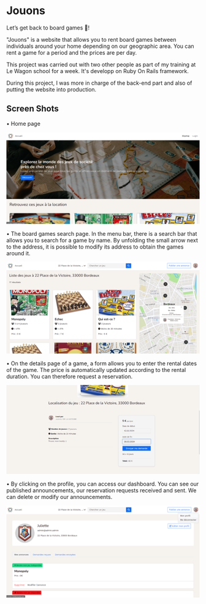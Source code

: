# Jouons

Let’s get back to board games 🎲!

"Jouons" is a website that allows you to rent board games between individuals around your home depending on our geographic area. You can rent a game for a period and the prices are per day.

This project was carried out with two other people as part of my training at Le Wagon school for a week. It's developp on Ruby On Rails framework.

During this project, I was more in charge of the back-end part and also of putting the website into production.


## Screen Shots

• Home page

![alt text](public/jouons.png)

• The board games search page.
In the menu bar, there is a search bar that allows you to search for a game by name. By unfolding the small arrow next to the address, it is possible to modify its address to obtain the games around it.

![alt text](public/accueil.png)

• On the details page of a game, a form allows you to enter the rental dates of the game. The price is automatically updated according to the rental duration. You can therefore request a reservation.

![alt text](public/show.png)

• By clicking on the profile, you can access our dashboard. You can see our published announcements, our reservation requests received and sent. We can delete or modify our announcements.

![alt text](public/admin.png)
